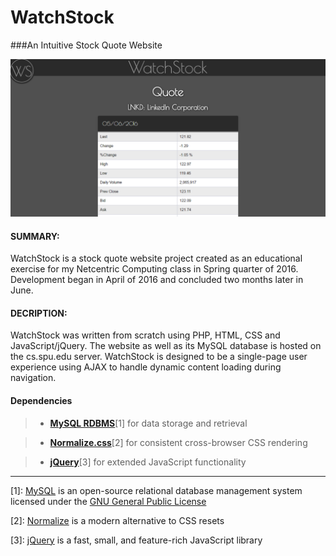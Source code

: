 WatchStock
==========
###An Intuitive Stock Quote Website

![WatchStock](img/ws.png)

#### SUMMARY:
WatchStock is a stock quote website project created as an educational exercise for my Netcentric Computing class in Spring quarter of 2016. Development began in April of 2016 and concluded two months later in June.

#### DECRIPTION:
WatchStock was written from scratch using PHP, HTML, CSS and JavaScript/jQuery. The website as well as its MySQL database is hosted on the cs.spu.edu server. WatchStock is designed to be a single-page user experience using AJAX to handle dynamic content loading during navigation.

#### Dependencies

> - [**MySQL RDBMS**](https://www.mysql.com/)[1] for data storage and retrieval

> - [**Normalize.css**](https://necolas.github.io/normalize.css/)[2] for consistent cross-browser CSS rendering

> - [**jQuery**](https://jquery.com/)[3] for extended JavaScript functionality

---

  [1]: [MySQL](https://www.mysql.com/) is an open-source relational database management system licensed under the [GNU General Public License](http://www.gnu.org/licenses/gpl.html)

  [2]: [Normalize](https://necolas.github.io/normalize.css/) is a modern alternative to CSS resets

  [3]: [jQuery](https://jquery.com/) is a fast, small, and feature-rich JavaScript library
